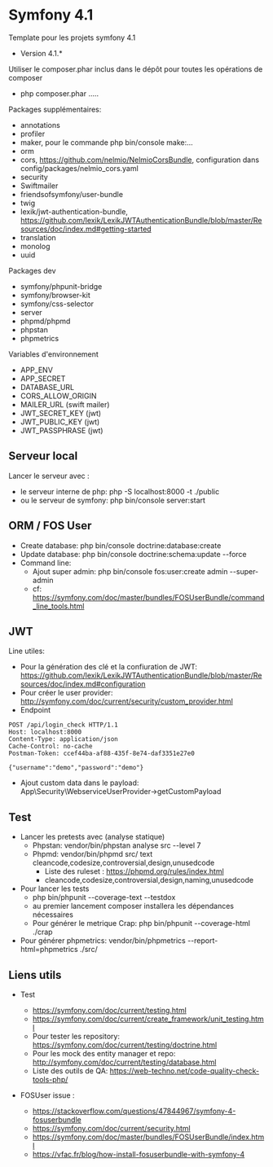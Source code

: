 # Symfony 4.1

Template pour les projets symfony 4.1
* Version 4.1.*

Utiliser le composer.phar inclus dans le dépôt pour toutes les opérations de composer
* php composer.phar .....


Packages supplémentaires:
* annotations
* profiler
* maker, pour le commande php bin/console make:...
* orm
* cors, https://github.com/nelmio/NelmioCorsBundle, configuration dans config/packages/nelmio_cors.yaml
* security
* Swiftmailer
* friendsofsymfony/user-bundle
* twig
* lexik/jwt-authentication-bundle, https://github.com/lexik/LexikJWTAuthenticationBundle/blob/master/Resources/doc/index.md#getting-started
* translation
* monolog
* uuid

Packages dev
* symfony/phpunit-bridge
* symfony/browser-kit
* symfony/css-selector
* server
* phpmd/phpmd
* phpstan
* phpmetrics

Variables d'environnement
* APP_ENV
* APP_SECRET
* DATABASE_URL
* CORS_ALLOW_ORIGIN
* MAILER_URL (swift mailer)
* JWT_SECRET_KEY (jwt)
* JWT_PUBLIC_KEY (jwt)
* JWT_PASSPHRASE (jwt)


## Serveur local

Lancer le serveur avec :
* le serveur interne de php: php -S localhost:8000 -t ./public 
* ou le serveur de symfony: php bin/console server:start


## ORM / FOS User
* Create database: php bin/console doctrine:database:create
* Update database: php bin/console doctrine:schema:update --force
* Command line:
    - Ajout super admin: php bin/console fos:user:create admin --super-admin
    - cf: https://symfony.com/doc/master/bundles/FOSUserBundle/command_line_tools.html


## JWT
Line utiles:
* Pour la génération des clé et la confiuration de JWT: https://github.com/lexik/LexikJWTAuthenticationBundle/blob/master/Resources/doc/index.md#configuration
* Pour créer le user provider: http://symfony.com/doc/current/security/custom_provider.html
* Endpoint 

```
POST /api/login_check HTTP/1.1
Host: localhost:8000
Content-Type: application/json
Cache-Control: no-cache
Postman-Token: ccef44ba-af88-435f-8e74-daf3351e27e0

{"username":"demo","password":"demo"}
```

* Ajout custom data dans le payload: App\Security\WebserviceUserProvider->getCustomPayload


## Test

* Lancer les pretests avec (analyse statique)
    - Phpstan: vendor/bin/phpstan analyse src --level 7
    - Phpmd: vendor/bin/phpmd src/ text cleancode,codesize,controversial,design,unusedcode
        - Liste des ruleset : https://phpmd.org/rules/index.html
        - cleancode,codesize,controversial,design,naming,unusedcode
* Pour lancer les tests
    - php bin/phpunit --coverage-text --testdox
    - au premier lancement composer installera les dépendances nécessaires
    - Pour générer le metrique Crap: php bin/phpunit --coverage-html ./crap
* Pour générer phpmetrics: vendor/bin/phpmetrics --report-html=phpmetrics ./src/

## Liens utils
* Test
    - https://symfony.com/doc/current/testing.html
    - https://symfony.com/doc/current/create_framework/unit_testing.html
    - Pour tester les repository: https://symfony.com/doc/current/testing/doctrine.html
    - Pour les mock des entity manager et repo: http://symfony.com/doc/current/testing/database.html
    - Liste des outils de QA: https://web-techno.net/code-quality-check-tools-php/

* FOSUser issue : 
    - https://stackoverflow.com/questions/47844967/symfony-4-fosuserbundle
    - https://symfony.com/doc/current/security.html
    - https://symfony.com/doc/master/bundles/FOSUserBundle/index.html
    - https://vfac.fr/blog/how-install-fosuserbundle-with-symfony-4

